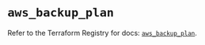 # `aws_backup_plan`

Refer to the Terraform Registry for docs: [`aws_backup_plan`](https://registry.terraform.io/providers/hashicorp/aws/5.52.0/docs/resources/backup_plan).
